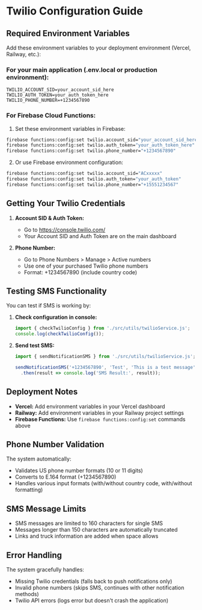 # Twilio Configuration Guide

## Required Environment Variables

Add these environment variables to your deployment environment (Vercel, Railway, etc.):

### For your main application (.env.local or production environment):
```
TWILIO_ACCOUNT_SID=your_account_sid_here
TWILIO_AUTH_TOKEN=your_auth_token_here
TWILIO_PHONE_NUMBER=+1234567890
```

### For Firebase Cloud Functions:

1. Set these environment variables in Firebase:
```bash
firebase functions:config:set twilio.account_sid="your_account_sid_here"
firebase functions:config:set twilio.auth_token="your_auth_token_here"
firebase functions:config:set twilio.phone_number="+1234567890"
```

2. Or use Firebase environment configuration:
```bash
firebase functions:config:set twilio.account_sid="ACxxxxx"
firebase functions:config:set twilio.auth_token="your_auth_token"
firebase functions:config:set twilio.phone_number="+15551234567"
```

## Getting Your Twilio Credentials

1. **Account SID & Auth Token:**
   - Go to https://console.twilio.com/
   - Your Account SID and Auth Token are on the main dashboard

2. **Phone Number:**
   - Go to Phone Numbers > Manage > Active numbers
   - Use one of your purchased Twilio phone numbers
   - Format: +1234567890 (include country code)

## Testing SMS Functionality

You can test if SMS is working by:

1. **Check configuration in console:**
   ```javascript
   import { checkTwilioConfig } from './src/utils/twilioService.js';
   console.log(checkTwilioConfig());
   ```

2. **Send test SMS:**
   ```javascript
   import { sendNotificationSMS } from './src/utils/twilioService.js';
   
   sendNotificationSMS('+1234567890', 'Test', 'This is a test message')
     .then(result => console.log('SMS Result:', result));
   ```

## Deployment Notes

- **Vercel:** Add environment variables in your Vercel dashboard
- **Railway:** Add environment variables in your Railway project settings
- **Firebase Functions:** Use `firebase functions:config:set` commands above

## Phone Number Validation

The system automatically:
- Validates US phone number formats (10 or 11 digits)
- Converts to E.164 format (+1234567890)
- Handles various input formats (with/without country code, with/without formatting)

## SMS Message Limits

- SMS messages are limited to 160 characters for single SMS
- Messages longer than 150 characters are automatically truncated
- Links and truck information are added when space allows

## Error Handling

The system gracefully handles:
- Missing Twilio credentials (falls back to push notifications only)
- Invalid phone numbers (skips SMS, continues with other notification methods)
- Twilio API errors (logs error but doesn't crash the application)
